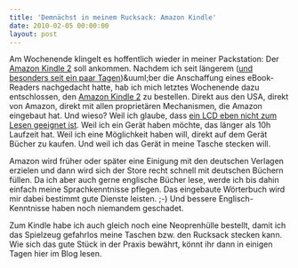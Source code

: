 ```yaml
---
title: 'Demnächst in meinem Rucksack: Amazon Kindle'
date: 2010-02-05 00:00:00 
layout: post
---
```

Am Wochenende klingelt es hoffentlich wieder in meiner Packstation: Der [Amazon Kindle 2][0] soll ankommen. Nachdem ich seit l&auml;ngerem ([und besonders seit ein paar Tagen][1])&amp;uuml;ber die Anschaffung eines eBook-Readers nachgedacht hatte, hab ich mich letztes Wochenende dazu entschlossen, den [Amazon Kindle 2][0] zu bestellen. Direkt aus den USA, direkt von Amazon, direkt mit allen propriet&auml;ren Mechanismen, die Amazon eingebaut hat. Und wieso? Weil ich glaube, dass [ein LCD eben nicht zum Lesen geeignet ist][2]. Weil ich ein Ger&auml;t haben m&ouml;chte, das l&auml;nger als 10h Laufzeit hat. Weil ich eine M&ouml;glichkeit haben will, direkt auf dem Ger&auml;t B&uuml;cher zu kaufen. Und weil ich das Ger&auml;t in meine Tasche stecken will.

Amazon wird fr&uuml;her oder sp&auml;ter eine Einigung mit den deutschen Verlagen erzielen und dann wird sich der Store recht schnell mit deutschen B&uuml;chern f&uuml;llen. Da ich aber auch gerne englische B&uuml;cher lese, werde ich bis dahin einfach meine Sprachkenntnisse pflegen. Das eingebaute W&ouml;rterbuch wird mir dabei bestimmt gute Dienste leisten. ;-) Und bessere Englisch-Kenntnisse haben noch niemandem geschadet.

Zum Kindle habe ich auch gleich noch eine Neoprenh&uuml;lle bestellt, damit ich das Spielzeug gefahrlos meine Taschen bzw. den Rucksack stecken kann. Wie sich das gute St&uuml;ck in der Praxis bew&auml;hrt, k&ouml;nnt ihr dann in einigen Tagen hier im Blog lesen.

[0]: http://www.amazon.com/dp/B0015T963C/kopisde-21
[1]: http://blog.kopis.de/2010/01/30/das-ipad-gut-oder-bose/
[2]: http://www.apple.com/de/ipad/specs/

